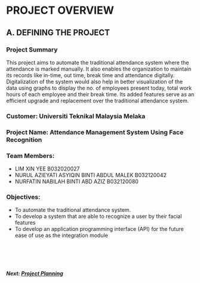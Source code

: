 # PROJECT OVERVIEW

## A. DEFINING THE PROJECT
###  Project Summary
This project aims to automate the traditional attendance system where the attendance is marked manually. It also enables the organization to maintain its records like in-time, out time, break time and attendance digitally. Digitalization of the system would also help in better visualization of the data using graphs to display the no. of employees present today, total work hours of each employee and their break time. Its added features serve as an efficient upgrade and replacement over the traditional attendance system.

###  Customer: Universiti Teknikal Malaysia Melaka

### Project Name: Attendance Management System Using Face Recognition

### Team Members: 
+ LIM XIN YEE B032020027
+ NURUL AZIEYATI ASYIQIN BINTI ABDUL MALEK B032120042
+ NURFATIN NABILAH BINTI ABD AZIZ B032120080

### Objectives:
+ To automate the traditional attendance system.
+ To develop a system that are able to recognize a user by their facial features
+ To develop an application programming interface (API) for the future ease of use as the integration module

<br><br><br>
##### Next: [Project Planning](B-PROJECT_PLANNING.md)
